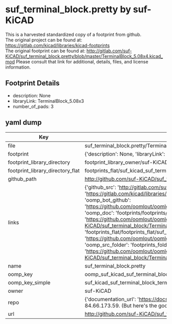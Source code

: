 # suf_terminal_block.pretty by suf-KiCAD  
This is a harvested standardized copy of a footprint from github.  
The original project can be found at:  
https://gitlab.com/kicad/libraries/kicad-footprints  
The original footprint can be found at:
http://gitlab.com/suf-KiCAD/suf_terminal_block.pretty/blob/master/TerminalBlock_5.08x4.kicad_mod
Please consult that link for additional, details, files, and license information.  
## Footprint Details
* description: None  
* libraryLink: TerminalBlock_5.08x3  
* number_of_pads: 3  
## yaml dump  
| Key | Value |  
| --- | --- |  
| file | suf_terminal_block.pretty/TerminalBlock_5.08x3.kicad_mod |  
| footprint | {'description': None, 'libraryLink': 'TerminalBlock_5.08x3', 'number_of_pads': 3} |  
| footprint_library_directory | footprint_library_owner/suf-KiCAD_suf_terminal_block.pretty |  
| footprint_library_directory_flat | footprints_flat/suf_kicad_suf_terminal_block_terminalblock_5_08x3/working |  
| github_path | http://github.com/suf-KiCAD/suf_terminal_block.pretty/blob/master/TerminalBlock_5.08x3.kicad_mod |  
| links | {'github_src': 'http://gitlab.com/suf-KiCAD/suf_terminal_block.pretty/blob/master/TerminalBlock_5.08x4.kicad_mod', 'github_src_repo': 'https://gitlab.com/kicad/libraries/kicad-footprints', 'oomp_bot': 'footprints/suf_kicad_suf_terminal_block_terminalblock_5_08x3/working', 'oomp_bot_github': 'https://github.com/oomlout/oomlout_oomp_footprint_bot/tree/main/footprints/suf_kicad_suf_terminal_block_terminalblock_5_08x3/working', 'oomp_doc': 'footprints/footprints/suf-KiCAD/suf_terminal_block/TerminalBlock_5.08x3/working/', 'oomp_doc_github': 'https://github.com/oomlout/oomlout_oomp_footprint_doc/tree/main/footprints/footprints/suf-KiCAD/suf_terminal_block/TerminalBlock_5.08x3/working', 'oomp_src_flat': 'footprints_flat/footprints_flat/suf_kicad_suf_terminal_block_terminalblock_5_08x3/working', 'oomp_src_flat_github': 'https://github.com/oomlout/oomlout_oomp_footprint_src/tree/main/footprints_flat/suf_kicad_suf_terminal_block_terminalblock_5_08x3/working', 'oomp_src_folder': 'footprints_folder/footprints_folder/suf-KiCAD/suf_terminal_block/TerminalBlock_5.08x3/working', 'oomp_src_folder_github': 'https://github.com/oomlout/oomlout_oomp_footprint_src/tree/main/footprints_folder/suf-KiCAD/suf_terminal_block/TerminalBlock_5.08x3/working'} |  
| name | suf_terminal_block.pretty |  
| oomp_key | oomp_suf_kicad_suf_terminal_block_terminalblock_5_08x3 |  
| oomp_key_simple | suf_kicad_suf_terminal_block_terminalblock_5_08x3 |  
| owner | suf-KiCAD |  
| repo | {'documentation_url': 'https://docs.github.com/rest/overview/resources-in-the-rest-api#rate-limiting', 'message': "API rate limit exceeded for 84.66.173.59. (But here's the good news: Authenticated requests get a higher rate limit. Check out the documentation for more details.)"} |  
| url | http://github.com/suf-KiCAD/suf_terminal_block.pretty |  

